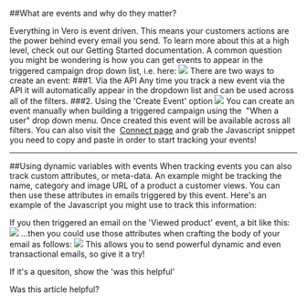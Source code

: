 
  
##What are events and why do they matter?
    
Everything in Vero is event driven. This means your customers actions are the power behind every email you send.
To learn more about this at a high level, check out our Getting Started documentation.
A common question you might be wondering is 
how you can get events to appear in the triggered campaign drop down list, i.e. here:
![](https://s3.amazonaws.com/helpjuice_production/uploads/upload/image/742/1161/Screen_Shot_2013-05-04_at_2.11.55_PM.png)
There are two ways to create an event:
###1. Via the API
Any time you track a new event via the API it will automatically appear in the dropdown list and can be used across all of the filters.
###2. Using the 'Create Event' option
![](https://s3.amazonaws.com/helpjuice_production/uploads/upload/image/742/1160/Screen_Shot_2013-05-04_at_2.13.24_PM.png)
You can create an event manually when building a triggered campaign using the  "When a user" drop down menu. Once created this event will be available across all filters. You can also visit the 
[Connect page](http://www.getvero.com/events) and grab the Javascript snippet you need to copy and paste in order to start tracking your events!
****
##Using dynamic variables with events
When tracking events you can also track custom attributes, or meta-data. An example might be tracking the name, category and image URL of a product a customer views. You can then use these attributes in emails triggered by this event.
Here's an example of the Javascript you might use to track this information:
<script>
_veroq.push(['track', 'viewed product', {name: 'Chocolate Bar', category: 'confectionary', price: 10.50, url: 'http://domain.com/chocolate-bar'}]);
</script>
If you then triggered an email on the 'Viewed product' event, a bit like this:
![](https://s3.amazonaws.com/helpjuice_production/uploads/upload/image/742/1420/Screen_Shot_2013-06-21_at_10.56.08_AM.png)
...then you could use those attributes when crafting the body of your email as follows:
![](https://s3.amazonaws.com/helpjuice_production/uploads/upload/image/742/1421/Screen_Shot_2013-06-21_at_10.57.33_AM.png)
This allows you to send powerful dynamic and even transactional emails, so give it a try!
         
        
          
If it's a quesiton, show the 'was this helpful'
            
Was this article helpful? 
                
                
